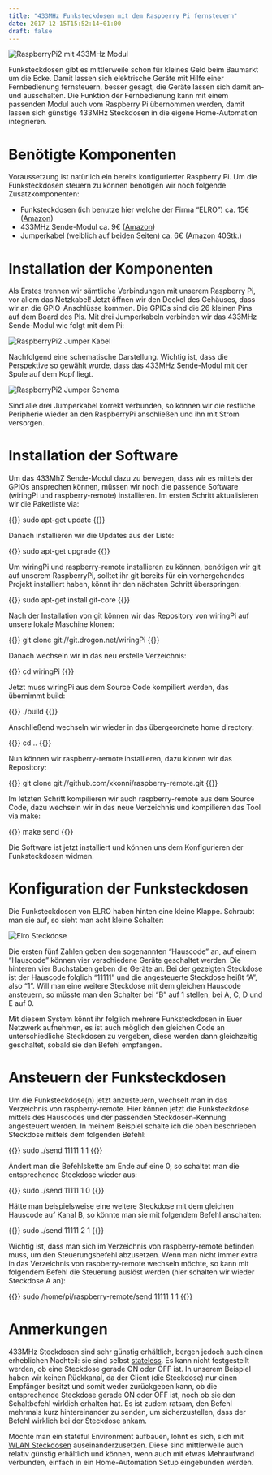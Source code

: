 ```yaml
---
title: "433MHz Funksteckdosen mit dem Raspberry Pi fernsteuern"
date: 2017-12-15T15:52:14+01:00
draft: false
---
```


![RaspberryPi2 mit 433MHz Modul](/images/433mhz_steckdose_raspi.jpg)

Funksteckdosen gibt es mittlerweile schon für kleines Geld beim Baumarkt um die Ecke. Damit lassen sich elektrische Geräte mit Hilfe einer Fernbedienung fernsteuern, besser gesagt, die Geräte lassen sich damit an- und ausschalten. Die Funktion der Fernbedienung kann mit einem passenden Modul auch vom Raspberry Pi übernommen werden, damit lassen sich günstige 433MHz Steckdosen in die eigene Home-Automation integrieren.

# Benötigte Komponenten

Voraussetzung  ist natürlich ein bereits konfigurierter Raspberry Pi. Um die Funksteckdosen steuern zu  können benötigen wir noch folgende Zusatzkomponenten:

* Funksteckdosen (ich benutze hier welche der Firma “ELRO”) ca. 15€ ([Amazon](http://www.amazon.de/gp/product/B002QXN7X6/ref=as_li_ss_tl?ie=UTF8&camp=1638&creative=19454&creativeASIN=B002QXN7X6&linkCode=as2&tag=picturaluceor-21))
* 433MHz Sende-Modul ca. 9€ ([Amazon](http://www.amazon.de/gp/product/B00ATZV5EQ/ref=as_li_ss_tl?ie=UTF8&camp=1638&creative=19454&creativeASIN=B00ATZV5EQ&linkCode=as2&tag=picturaluceor-21))
* Jumperkabel (weiblich auf beiden Seiten) ca. 6€ ([Amazon](http://www.amazon.de/gp/product/B00CWN8PQE/ref=as_li_ss_tl?ie=UTF8&camp=1638&creative=19454&creativeASIN=B00CWN8PQE&linkCode=as2&tag=picturaluceor-21) 40Stk.)

# Installation der Komponenten

Als Erstes trennen wir sämtliche Verbindungen mit unserem Raspberry Pi, vor allem das Netzkabel! Jetzt öffnen wir den Deckel des Gehäuses, dass wir an die GPIO-Anschlüsse kommen. Die GPIOs sind die 26 kleinen Pins auf dem Board des PIs. Mit drei Jumperkabeln verbinden wir das 433MHz Sende-Modul wie folgt mit dem Pi:

![RaspberryPi2 Jumper Kabel](/images/433mhz_steckdose_jumper.jpg)

Nachfolgend eine schematische Darstellung. Wichtig ist, dass die Perspektive so gewählt wurde, dass das 433MHz Sende-Modul mit der Spule auf dem Kopf liegt.

![RaspberryPi2 Jumper Schema](/images/433mhz_steckdose_schema.jpg)

Sind alle drei Jumperkabel korrekt verbunden, so können wir die restliche Peripherie wieder an den RaspberryPi anschließen und ihn mit Strom versorgen.

# Installation der Software

Um das 433MhZ Sende-Modul dazu zu bewegen, dass wir es mittels der GPIOs ansprechen können, müssen wir noch die passende Software (wiringPi und raspberry-remote) installieren. Im ersten Schritt aktualisieren wir die Paketliste via:

{{<highlight Bash>}}
sudo apt-get update
{{</highlight>}}

Danach installieren wir die Updates aus der Liste:

{{<highlight Bash>}}
sudo apt-get upgrade
{{</highlight>}}

Um wiringPi und raspberry-remote installieren zu können, benötigen wir git auf unserem RaspberryPi, solltet ihr git bereits für ein vorhergehendes Projekt installiert haben, könnt ihr den nächsten Schritt überspringen:

{{<highlight Bash>}}
sudo apt-get install git-core
{{</highlight>}}

Nach der Installation von git können wir das Repository von wiringPi auf unsere lokale Maschine klonen:

{{<highlight Bash>}}
git clone git://git.drogon.net/wiringPi
{{</highlight>}}

Danach wechseln wir in das neu erstelle Verzeichnis:

{{<highlight Bash>}}
cd wiringPi
{{</highlight>}}

Jetzt muss wiringPi aus dem Source Code kompiliert werden, das übernimmt build:

{{<highlight Bash>}}
./build
{{</highlight>}}

Anschließend wechseln wir wieder in das übergeordnete home directory:

{{<highlight Bash>}}
cd ..
{{</highlight>}}

Nun können wir raspberry-remote installieren, dazu klonen wir das Repository:

{{<highlight Bash>}}
git clone git://github.com/xkonni/raspberry-remote.git
{{</highlight>}}

Im letzten Schritt kompilieren wir auch raspberry-remote aus dem Source Code, dazu wechseln wir in das neue Verzeichnis und kompilieren das Tool via make:

{{<highlight Bash>}}
make send
{{</highlight>}}

Die Software ist jetzt installiert und können uns dem Konfigurieren der Funksteckdosen widmen.

# Konfiguration der Funksteckdosen

Die Funksteckdosen von ELRO haben hinten eine kleine Klappe. Schraubt man sie auf, so sieht man acht kleine Schalter:

![Elro Steckdose](/images/433mhz_steckdose_elro.jpg)

Die ersten fünf Zahlen geben den sogenannten “Hauscode” an, auf einem “Hauscode” können vier verschiedene Geräte geschaltet werden. Die hinteren vier Buchstaben geben die Geräte an. Bei der gezeigten Steckdose ist der  Hauscode folglich “11111” und die angesteuerte Steckdose heißt “A”, also “1”. Will man eine weitere Steckdose mit dem gleichen Hauscode  ansteuern, so müsste man den Schalter bei “B” auf 1 stellen, bei A, C, D und E auf 0.

Mit diesem System könnt ihr folglich mehrere Funksteckdosen in Euer Netzwerk aufnehmen, es ist auch möglich den gleichen Code an unterschiedliche Steckdosen zu vergeben, diese werden dann gleichzeitig geschaltet, sobald sie den Befehl empfangen.

# Ansteuern der Funksteckdosen

Um die Funksteckdose(n) jetzt anzusteuern, wechselt man in das Verzeichnis von raspberry-remote. Hier können jetzt die Funksteckdose mittels des Hauscodes und der passenden Steckdosen-Kennung angesteuert werden. In meinem Beispiel schalte ich die oben beschrieben Steckdose mittels dem folgenden Befehl:

{{<highlight Bash>}}
sudo ./send 11111 1 1
{{</highlight>}}

Ändert man die Befehlskette am Ende auf eine 0, so schaltet man die entsprechende Steckdose wieder aus:

{{<highlight Bash>}}
sudo ./send 11111 1 0
{{</highlight>}}

Hätte man beispielsweise eine weitere Steckdose mit dem gleichen Hauscode auf Kanal B, so könnte man sie mit folgendem Befehl anschalten:

{{<highlight Bash>}}
sudo ./send 11111 2 1
{{</highlight>}}

Wichtig ist, dass man sich im Verzeichnis von raspberry-remote befinden muss, um den Steuerungsbefehl abzusetzen. Wenn man nicht immer extra in  das Verzeichnis von raspberry-remote wechseln möchte, so kann mit folgendem Befehl die Steuerung auslöst werden (hier schalten wir wieder Steckdose A an):

{{<highlight Bash>}}
sudo /home/pi/raspberry-remote/send 11111 1 1
{{</highlight>}}

# Anmerkungen

433MHz Steckdosen sind sehr günstig erhältlich, bergen jedoch auch einen erheblichen Nachteil: sie sind selbst [stateless](https://nordicapis.com/defining-stateful-vs-stateless-web-services/). Es kann nicht festgestellt werden, ob eine Steckdose gerade ON oder OFF ist. In unserem Beispiel haben wir keinen Rückkanal, da der Client (die Steckdose) nur einen Empfänger besitzt und somit weder zurückgeben kann, ob die entsprechende Steckdose gerade ON oder OFF ist, noch ob sie den Schaltbefehl wirklich erhalten hat. Es ist zudem ratsam, den Befehl mehrmals kurz hintereinander zu senden, um sicherzustellen, dass der Befehl wirklich bei der Steckdose ankam.

Möchte man ein stateful Environment aufbauen, lohnt es sich, sich mit [WLAN Steckdosen](https://www.christianblessing.me/gosund-sp111-mit-tasmota-flashen/) auseinanderzusetzen. Diese sind mittlerweile auch relativ günstig erhältlich und können, wenn auch mit etwas Mehraufwand verbunden, einfach in ein Home-Automation Setup eingebunden werden.

